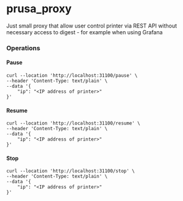 # prusa_proxy

Just small proxy that allow user control printer via REST API without necessary access to digest - for example when using Grafana

### Operations

#### Pause

```
curl --location 'http://localhost:31100/pause' \
--header 'Content-Type: text/plain' \
--data '{
    "ip": "<IP address of printer>"
}'
```

#### Resume

```
curl --location 'http://localhost:31100/resume' \
--header 'Content-Type: text/plain' \
--data '{
    "ip": "<IP address of printer>"
}'
```

#### Stop

```
curl --location 'http://localhost:31100/stop' \
--header 'Content-Type: text/plain' \
--data '{
    "ip": "<IP address of printer>"
}'
```

